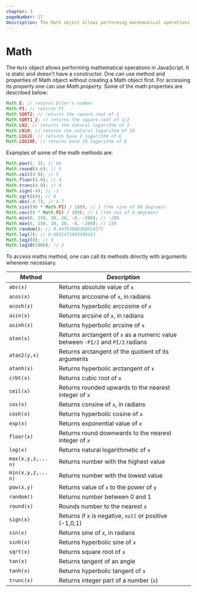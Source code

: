 ```yaml
---
chapter: 3
pageNumber: 17
description: The Math object allows performing mathematical operations in JavaScript. It is static and doesn't have a constructor. One can use method and properties of Math object without creating a Math object first.
---
```


# Math

The `Math` object allows performing mathematical operations in JavaScript. It is static and doesn't have a constructor. One can use method and properties of Math object without creating a Math object first. For accessing its property one can use _Math.property._ Some of the math properties are described below:

```javascript
Math.E; // returns Euler's number
Math.PI; // returns PI
Math.SQRT2; // returns the square root of 2
Math.SQRT1_2; // returns the square root of 1/2
Math.LN2; // returns the natural logarithm of 2
Math.LN10; // returns the natural logarithm of 10
Math.LOG2E; // returns base 2 logarithm of E
Math.LOG10E; // returns base 10 logarithm of E
```

Examples of some of the math methods are:

```javascript
Math.pow(8, 2); // 64
Math.round(4.6); // 5
Math.ceil(4.9); // 5
Math.floor(4.9); // 4
Math.trunc(4.9); // 4
Math.sign(-4); // -1
Math.sqrt(64); // 8
Math.abs(-4.7); // 4.7
Math.sin((90 * Math.PI) / 180); // 1 (the sine of 90 degrees)
Math.cos((0 * Math.PI) / 180); // 1 (the cos of 0 degrees)
Math.min(0, 150, 30, 20, -8, -200); // -200
Math.max(0, 150, 30, 20, -8, -200); // 150
Math.random(); // 0.44763808380924375
Math.log(2); // 0.6931471805599453
Math.log2(8); // 3
Math.log10(1000); // 3
```

To access maths method, one can call its methods directly with arguments wherever necessary.

| Method             | Description                                                                     |
| ------------------ | ------------------------------------------------------------------------------- |
| `abs(x)`           | Returns absolute value of `x`                                                   |
| `acos(x)`          | Returns arccosine of `x`, in radians                                            |
| `acosh(x)`         | Returns hyperbolic arccosine of `x`                                             |
| `asin(x)`          | Returns arcsine of `x`, in radians                                              |
| `asinh(x)`         | Returns hyperbolic arcsine of `x`                                               |
| `atan(x)`          | Returns arctangent of `x` as a numeric value between `-PI/2` and `PI/2` radians |
| `atan2(y,x)`       | Returns arctangent of the quotient of its arguments                             |
| `atanh(x)`         | Returns hyperbolic arctangent of `x`                                            |
| `crbt(x)`          | Returns cubic root of `x`                                                       |
| `ceil(x)`          | Returns rounded upwards to the nearest integer of `x`                           |
| `cos(x)`           | Returns consine of `x`, in radians                                              |
| `cosh(x)`          | Returns hyperbolic cosine of `x`                                                |
| `exp(x)`           | Returns exponential value of `x`                                                |
| `floor(x)`         | Returns round downwards to the nearest integer of `x`                          |
| `log(x)`           | Returns natural logarithmetic of `x`                                            |
| `max(x,y,z,... n)` | Returns number with the highest value                                           |
| `min(x,y,z,... n)` | Returns number with the lowest value                                            |
| `pow(x,y)`         | Returns value of `x` to the power of `y`                                        |
| `random()`         | Returns number between 0 and 1                                                  |
| `round(x)`         | Rounds number to the nearest `x`                                                 |
| `sign(x)`          | Returns if x is negative, `null` or positive (-1,0,1)                           |
| `sin(x)`           | Returns sine of `x`, in radians                                                   |
| `sinh(x)`          | Returns hyperbolic sine of `x`                                                    |
| `sqrt(x)`          | Returns square root of `x`                                                        |
| `tan(x)`           | Returns tangent of an angle                                                     |
| `tanh(x)`          | Returns hyperbolic tangent of `x`                                                 |
| `trunc(x)`         | Returns integer part of a number (`x`)                                            |
